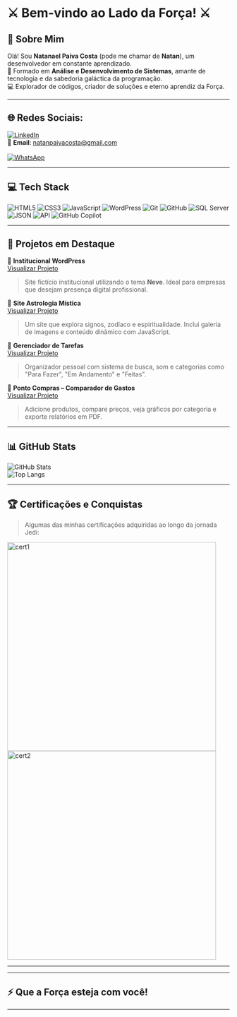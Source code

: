 # ⚔️ Bem-vindo ao Lado da Força! ⚔️

## 💫 Sobre Mim
Olá! Sou **Natanael Paiva Costa** (pode me chamar de **Natan**), um desenvolvedor em constante aprendizado.  
🌌 Formado em **Análise e Desenvolvimento de Sistemas**, amante de tecnologia e da sabedoria galáctica da programação.  
💻 Explorador de códigos, criador de soluções e eterno aprendiz da Força.

---

## 🌐 Redes Sociais:
[![LinkedIn](https://img.shields.io/badge/LinkedIn-%230077B5.svg?style=for-the-badge&logo=linkedin&logoColor=white)](https://www.linkedin.com/in/natanael-paiva-costa-b9a0881b7/)  
📧 **Email**: natanpaivacosta@gmail.com  
<br>
[![WhatsApp](https://img.shields.io/badge/WhatsApp-%2325D366.svg?style=for-the-badge&logo=whatsapp&logoColor=white)](https://wa.me/5511980534916)


---

## 💻 Tech Stack
![HTML5](https://img.shields.io/badge/html5-%23E34F26.svg?style=for-the-badge&logo=html5&logoColor=white)
![CSS3](https://img.shields.io/badge/css3-%231572B6.svg?style=for-the-badge&logo=css3&logoColor=white)
![JavaScript](https://img.shields.io/badge/javascript-%23323330.svg?style=for-the-badge&logo=javascript&logoColor=%23F7DF1E)
![WordPress](https://img.shields.io/badge/WordPress-%23117AC9.svg?style=for-the-badge&logo=wordpress&logoColor=white)
![Git](https://img.shields.io/badge/git-%23F05032.svg?style=for-the-badge&logo=git&logoColor=white)
![GitHub](https://img.shields.io/badge/github-%23121011.svg?style=for-the-badge&logo=github&logoColor=white)
![SQL Server](https://img.shields.io/badge/sql%20server-%23CC2927.svg?style=for-the-badge&logo=microsoftsqlserver&logoColor=white)
![JSON](https://img.shields.io/badge/JSON-%232E7C32.svg?style=for-the-badge&logo=json&logoColor=white)
![API](https://img.shields.io/badge/API-%230A2B37.svg?style=for-the-badge&logo=api&logoColor=white)
![GitHub Copilot](https://img.shields.io/badge/GitHub%20Copilot-%23292929.svg?style=for-the-badge&logo=github&logoColor=white)

---

## 🚀 Projetos em Destaque

🔗 **Institucional WordPress**  
[Visualizar Projeto](https://natanael-cloud.github.io/InstitucionalWP/)  
> Site fictício institucional utilizando o tema **Neve**. Ideal para empresas que desejam presença digital profissional.  

🔗 **Site Astrologia Mística**  
[Visualizar Projeto](https://natanael-cloud.github.io/siteAstrologia/mapaastral.html)  
> Um site que explora signos, zodíaco e espiritualidade. Inclui galeria de imagens e conteúdo dinâmico com JavaScript.  

🔗 **Gerenciador de Tarefas**  
[Visualizar Projeto](https://natanael-cloud.github.io/webTarefas/)  
> Organizador pessoal com sistema de busca, som e categorias como "Para Fazer", "Em Andamento" e "Feitas".

🔗 **Ponto Compras – Comparador de Gastos**  
[Visualizar Projeto](https://natanael-cloud.github.io/pontoCompras/)  
> Adicione produtos, compare preços, veja gráficos por categoria e exporte relatórios em PDF.

---

## 📊 GitHub Stats
![GitHub Stats](https://github-readme-stats.vercel.app/api?username=Natanael-cloud&show_icons=true&theme=tokyonight&count_private=true)  
![Top Langs](https://github-readme-stats.vercel.app/api/top-langs/?username=Natanael-cloud&layout=compact&theme=tokyonight)

---

## 🏆 Certificações e Conquistas

> Algumas das minhas certificações adquiridas ao longo da jornada Jedi:

<img width="473" alt="cert1" src="https://github.com/user-attachments/assets/5378a17a-3635-4f82-877d-f5608fc5ab8c">
<img width="473" alt="cert2" src="https://github.com/user-attachments/assets/6399c8a2-bcb3-4a38-9509-6048c729b7df">

---

---

## ⚡️ Que a Força esteja com você!

---








